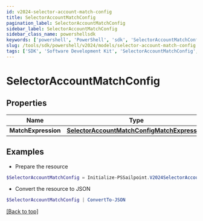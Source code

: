 ```yaml
---
id: v2024-selector-account-match-config
title: SelectorAccountMatchConfig
pagination_label: SelectorAccountMatchConfig
sidebar_label: SelectorAccountMatchConfig
sidebar_class_name: powershellsdk
keywords: ['powershell', 'PowerShell', 'sdk', 'SelectorAccountMatchConfig', 'V2024SelectorAccountMatchConfig'] 
slug: /tools/sdk/powershell/v2024/models/selector-account-match-config
tags: ['SDK', 'Software Development Kit', 'SelectorAccountMatchConfig', 'V2024SelectorAccountMatchConfig']
---
```



# SelectorAccountMatchConfig

## Properties

Name | Type | Description | Notes
------------ | ------------- | ------------- | -------------
**MatchExpression** | [**SelectorAccountMatchConfigMatchExpression**](selector-account-match-config-match-expression) |  | [optional] 

## Examples

- Prepare the resource
```powershell
$SelectorAccountMatchConfig = Initialize-PSSailpoint.V2024SelectorAccountMatchConfig  -MatchExpression null
```

- Convert the resource to JSON
```powershell
$SelectorAccountMatchConfig | ConvertTo-JSON
```


[[Back to top]](#) 

